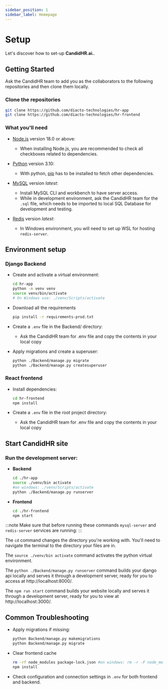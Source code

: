 ```yaml
---
sidebar_position: 1
sidebar_label: Homepage
---
```


# Setup

Let's discover how to set-up **CandidHR.ai.**.

## Getting Started
Ask the CandidHR team to add you as the collaborators to the following repositories and then clone them locally.

### Clone the repositories

```bash
git clone https://github.com/diacto-technologies/hr-app
git clone https://github.com/diacto-technologies/hr-frontend
```
### What you'll need

- [Node.js](https://nodejs.org/en/download/) version 18.0 or above:
  - When installing Node.js, you are recommended to check all checkboxes related to dependencies.

- [Python](https://www.python.org/downloads/release/python-3100/) version 3.10:
  - With python, [pip](https://pip.pypa.io/en/stable/installation/) has to be installed to fetch other dependencies.

- [MySQL](https://dev.mysql.com/doc/mysql-installation-excerpt/5.7/en/) version *latest*:
  - Install MySQL CLI and workbench to have server access.
  - While in development environment, ask the CandidHR team for the `.sql` file, which needs to be imported to local SQL Database for development and testing.

- [Redis](https://redis.io/docs/latest/operate/oss_and_stack/install/install-redis/) version *latest*:
  - In Windows environment, you will need to set up WSL for hosting `redis-server`.

## Environment setup

### Django Backend

- Create and activate a virtual environment:

  ```bash
  cd hr-app
  python -m venv venv
  source venv/bin/activate  
  # On Windows use: ./venv/Scripts/activate
  ```

- Download all the requirements

  ```bash
  pip install -r requirements-prod.txt
  ```

- Create a `.env` file in the Backend/ directory:
  - Ask the CandidHR team for .env file and copy the contents in your local copy

- Apply migrations and create a superuser:

  ```bash
  python ./Backend/manage.py migrate
  python ./Backend/manage.py createsuperuser
  ```

### React frontend

- Install dependencies:
  
  ```bash
  cd hr-frontend
  npm install
  ```

- Create a `.env` file in the root project directory:
  - Ask the CandidHR team for .env file and copy the contents in your local copy

## Start CandidHR site

### Run the development server:

- **Backend**
  ```bash
  cd ./hr-app
  source ./venv/bin activate 
  #on windows: ./venv/Scripts/activate
  python ./Backend/manage.py runserver
  ```

- **Frontend**
  ```bash
  cd ./hr-frontend
  npm start
  ```

:::note
Make sure that before running these commands `mysql-server` and `redis-server` services are running:
:::

The `cd` command changes the directory you're working with. You'll need to navigate the terminal to the directory your files are in.

The `source ./venv/bin activate` command activates the python virtual environment.

The `python ./Backend/manage.py runserver` command builds your django api locally and serves it through a development server, ready for you to access at http://localhost:8000/.

The `npm run start` command builds your website locally and serves it through a development server, ready for you to view at http://localhost:3000/.

## Common Troubleshooting

- Apply migrations if missing:

  ```bash
  python Backend/manage.py makemigrations
  python Backend/manage.py migrate
  ```

- Clear frontend cache 

  ```bash
  rm -rf node_modules package-lock.json #on windows: rm -r -F node_modules package-lock.json
  npm install
  ```

- Check configuration and connection settings in `.env` for both frontend and backend.